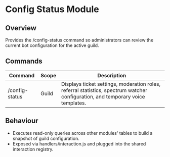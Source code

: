 ﻿# Config Status Module

## Overview
Provides the /config-status command so administrators can review the current bot configuration for the active guild.

## Commands
| Command | Scope | Description |
|---------|-------|-------------|
| /config-status | Guild | Displays ticket settings, moderation roles, referral statistics, spectrum watcher configuration, and temporary voice templates. |

## Behaviour
- Executes read-only queries across other modules' tables to build a snapshot of guild configuration.
- Exposed via handlers/interaction.js and plugged into the shared interaction registry.
